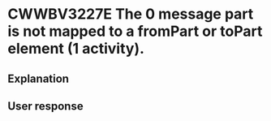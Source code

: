 # CWWBV3227E The 0 message part is not mapped to a fromPart or toPart element (1 activity).

## Explanation

## User response